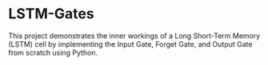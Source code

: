 # LSTM-Gates

This project demonstrates the inner workings of a Long Short-Term Memory (LSTM) cell by implementing the Input Gate, Forget Gate, and Output Gate from scratch using Python.

